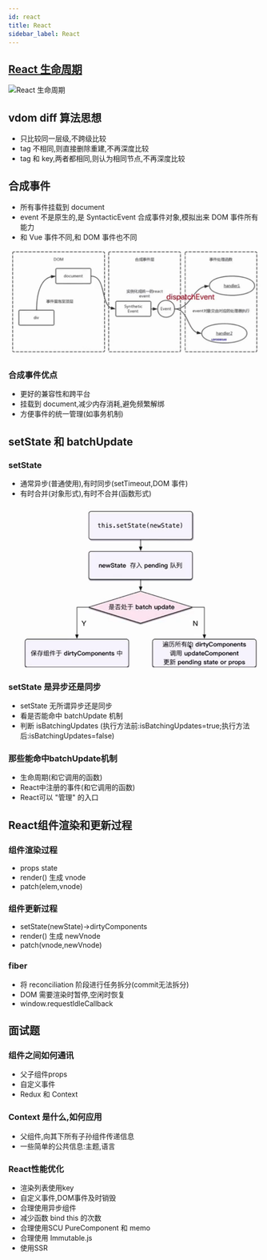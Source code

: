 ```yaml
---
id: react
title: React
sidebar_label: React
---
```


## [React 生命周期](https://projects.wojtekmaj.pl/react-lifecycle-methods-diagram/)

![React 生命周期](https://p9-juejin.byteimg.com/tos-cn-i-k3u1fbpfcp/73ad07508f8849df97b93e1a433e147a~tplv-k3u1fbpfcp-watermark.image?imageslim)

## vdom diff 算法思想

- 只比较同一层级,不跨级比较
- tag 不相同,则直接删除重建,不再深度比较
- tag 和 key,两者都相同,则认为相同节点,不再深度比较

## 合成事件

- 所有事件挂载到 document
- event 不是原生的,是 SyntacticEvent 合成事件对象,模拟出来 DOM 事件所有能力
- 和 Vue 事件不同,和 DOM 事件也不同

![React合成事件](../../static/img/react-event.jpg)

### 合成事件优点

- 更好的兼容性和跨平台
- 挂载到 document,减少内存消耗,避免频繁解绑
- 方便事件的统一管理(如事务机制)

## setState 和 batchUpdate

### setState

- 通常异步(普通使用),有时同步(setTimeout,DOM 事件)
- 有时合并(对象形式),有时不合并(函数形式)

![setState流程](../../static/img/setstate.png)

### setState 是异步还是同步

- setState 无所谓异步还是同步
- 看是否能命中 batchUpdate 机制
- 判断 isBatchingUpdates (执行方法前:isBatchingUpdates=true;执行方法后:isBatchingUpdates=false)

### 那些能命中batchUpdate机制

- 生命周期(和它调用的函数)
- React中注册的事件(和它调用的函数)
- React可以 "管理" 的入口

## React组件渲染和更新过程

### 组件渲染过程

- props state
- render() 生成 vnode
- patch(elem,vnode)

### 组件更新过程

- setState(newState)->dirtyComponents
- render() 生成 newVnode
- patch(vnode,newVnode)

### fiber

- 将 reconciliation 阶段进行任务拆分(commit无法拆分)
- DOM 需要渲染时暂停,空闲时恢复
- window.requestIdleCallback

## 面试题

### 组件之间如何通讯

- 父子组件props
- 自定义事件
- Redux 和 Context

### Context 是什么,如何应用

- 父组件,向其下所有子孙组件传递信息
- 一些简单的公共信息:主题,语言

### React性能优化

- 渲染列表使用key
- 自定义事件,DOM事件及时销毁
- 合理使用异步组件
- 减少函数 bind this 的次数
- 合理使用SCU PureComponent 和 memo
- 合理使用 Immutable.js
- 使用SSR